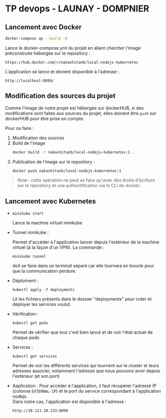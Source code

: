 # TP devops - LAUNAY - DOMPNIER 

## Lancement avec Docker

```bash
docker-compose up --build -d
```

Lance le docker-compose.yml du projet en allant chercher l'image préconstruite hébergée sur le repository : 
```
https://hub.docker.com/r/nakashitanb/local-nodejs-kubernetes
```


L'application se lance et devient disponible à l'adresse :

```
http://localhost:8099/
```



## Modification des sources du projet

Comme l'image de notre projet est hébergée sur dockerHUB, si des modifications sont faites aux sources du projet, elles doivent être `push` sur dockerHUB pour être prise en compte.

Pour ce faire :

1. Modification des sources
2. Build de l'image 
    ```bash
    docker build -t nakashitanb/local-nodejs-kubernetes:1 . 
    ```
3. Publication de l'image sur le repository :
    ```bash
    docker push nakashitanb/local-nodejs-kubernetes:1 
    ```
> Note : cette opération ne peut se faire qu'avec des droits d'écriture sur le repository et une authentification via le CLI de docker.


## Lancement avec Kubernetes
+ 
    ```
    minikube start
    ```
    Lance la machine virtuel minikube 

+ Tunnel minikube :

    Permet d'accéder à l'application lancer depuis l'extérieur de la machine virtuel (à la façon d'un VPN). La commande : 
    ```
    minikube tunnel
    ```
    doit se faire dans un terminal séparé car elle tournera en boucle pour que la communication perdure.

+ Déploiment :
    ```
    kubectl apply -f deployments 
    ```
    Lit les fichiers présents dans le dossier  "deployments"  pour créer et déployer les services voulut.

+ Vérification : 
    ```
    kubectl get pods
    ```
    Permet de vérifier que tout c'est bien lancé et de voir l'état actuel de chaque pods

+ Services :
    ```
    kubectl get services
    ```
    Permet de voir les différents services qui tournent sur le cluster et leurs adresses associer, notamment l'adresse que nous pouvons avoir depuis l'extérieur (et son port)
    
+ Application : 
    Pour accéder à l'application, il faut récupérer l'adresse IP (colonne `EXTERNAL-IP`) et le port du service correspondant à l'application nodejs.  
    Dans notre cas, l'application est disponible à l'adresse : 
    ```
    http://10.111.20.233:8099
    ```

